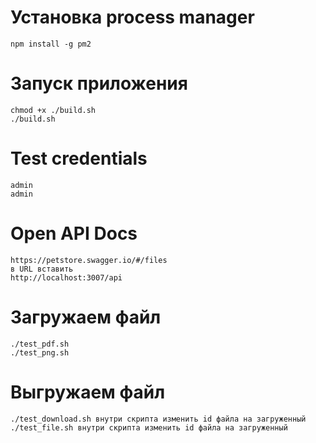 # Установка process manager
    npm install -g pm2

# Запуск приложения
    chmod +x ./build.sh 
    ./build.sh

# Test credentials
    admin
    admin

# Open API Docs

    https://petstore.swagger.io/#/files
    в URL вставить
    http://localhost:3007/api

# Загружаем файл
    ./test_pdf.sh
    ./test_png.sh

# Выгружаем файл
    ./test_download.sh внутри скрипта изменить id файла на загруженный
    ./test_file.sh внутри скрипта изменить id файла на загруженный